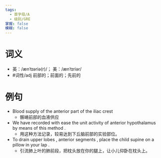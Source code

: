```yaml
---
tags:
  - 首字母/A
  - 级别/GRE
掌握: false
模糊: false
---
```

# 词义
- 英：/ænˈtɪəriə(r)/； 美：/ænˈtɪriər/
- #词性/adj  前部的；前面的；先前的
# 例句
- Blood supply of the anterior part of the iliac crest
	- 髂嵴前部的血液供应
- We have recorded with ease the unit activity of anterior hypothalamus by means of this method .
	- 用这种方法记录，较易达到下丘脑前部的实验部位。
- To drain upper lobes , anterior segments , place the child supine on a pillow in your lap .
	- 引流肺上叶的肺前段，把枕头放在你的腿上，让小儿仰卧在枕头上。
